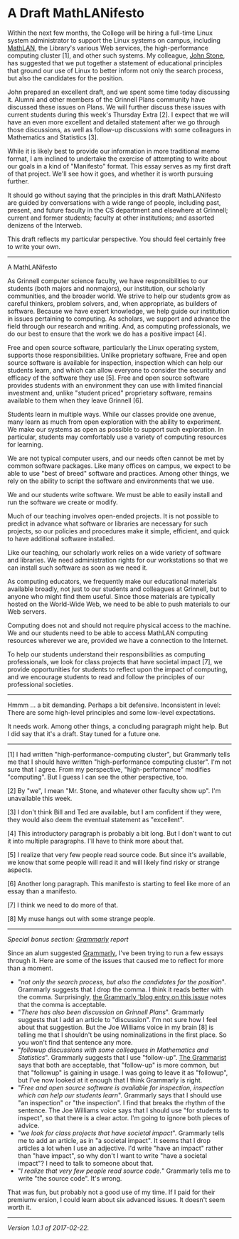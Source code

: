 A Draft MathLANifesto
=====================

Within the next few months, the College will be hiring a full-time
Linux system administrator to support the Linux systems on campus,
including [MathLAN](mathlan), the Library's various Web services, the
high-performance computing cluster [1], and other such systems.  My colleague,
[John Stone](john-stone), has suggested that we put together a statement
of educational principles that ground our use of Linux to better inform
not only the search process, but also the candidates for the position.

John prepared an excellent draft, and we spent some time today discussing
it.  Alumni and other members of the Grinnell Plans community have 
discussed these issues on Plans.  We will further discuss these issues
with current students during this week's Thursday Extra [2].
I expect that we will have an even more excellent and detailed statement
after we go through those discussions, as well as follow-up discussions with
some colleagues in Mathematics and Statistics [3].

While it is likely best to provide our information in more traditional
memo format, I am inclined to undertake the exercise of attempting to
write about our goals in a kind of "Manifesto" format.  This essay serves
as my first draft of that project.  We'll see how it goes, and whether 
it is worth pursuing further.

It should go without saying that the principles in this draft
MathLANifesto are guided by conversations with a wide range of people,
including past, present, and future faculty in the CS department and
elsewhere at Grinnell; current and former students; faculty at other
institutions; and assorted denizens of the Interweb.

This draft reflects my particular perspective.  You should feel
certainly free to write your own.

---

A MathLANifesto

As Grinnell computer science faculty, we have responsibilities to our
students (both majors and nonmajors), our institution, our scholarly
communities, and the broader world.  We strive to help our students
grow as careful thinkers, problem solvers, and, when appropriate,
as builders of software.  Because we have expert knowledge, we help
guide our institution in issues pertaining to computing.  As scholars,
we support and advance the field through our research and writing.  And,
as computing professionals, we do our best to ensure that the work we
do has a positive impact [4].

Free and open source software, particularly the Linux operating system,
supports those responsibilities.  Unlike proprietary software, Free
and open source software is available for inspection, inspection which
can help our students learn, and which can allow everyone to consider the
security and efficacy of the software they use [5].  Free and open source
software provides students with an environment they can use with limited
financial investment and, unlike "student priced" proprietary software,
remains available to them when they leave Grinnell [6].

Students learn in multiple ways.  While our classes provide one avenue,
many learn as much from open exploration with the ability to experiment.
We make our systems as open as possible to support such exploration.  In
particular, students may comfortably use a variety of computing resources 
for learning.

We are not typical computer users, and our needs often cannot be met
by common software packages.  Like many offices on campus, we expect
to be able to use "best of breed" software and practices.  Among other 
things, we rely on the ability to script the software and environments
that we use.

We and our students write software.  We must be able to easily install
and run the software we create or modify.

Much of our teaching involves open-ended projects.  It is not possible
to predict in advance what software or libraries are necessary for such
projects, so our policies and procedures make it simple, efficient,
and quick to have additional software installed.

Like our teaching, our scholarly work relies on a wide variety of software
and libraries.  We need administration rights for our workstations so that
we can install such software as soon as we need it.

As computing educators, we frequently make our educational materials
available broadly, not just to our students and colleagues at Grinnell,
but to anyone who might find them useful.  Since those materials are
typically hosted on the World-Wide Web, we need to be able to push
materials to our Web servers.

Computing does not and should not require physical access to the machine.
We and our students need to be able to access MathLAN computing resources
wherever we are, provided we have a connection to the Internet.

To help our students understand their responsibilities as computing
professionals, we look for class projects that have societal impact [7],
we provide opportunities for students to reflect upon the impact of
computing, and we encourage students to read and follow the principles
of our professional societies.

---

Hmmm ... a bit demanding.  Perhaps a bit defensive.  Inconsistent in
level: There are some high-level principles and some low-level
expectations.  

It needs work.  Among other things, a concluding paragraph might help.
But I did say that it's a draft.  Stay tuned for a future one.

---

[1] I had written "high-performance-computing cluster", but Grammarly
tells me that I should have written "high-performance computing cluster".
I'm not sure that I agree.  From my perspective, "high-performance"
modifies "computing".  But I guess I can see the other perspective, too.

[2] By "we", I mean "Mr. Stone, and whatever other faculty show up".
I'm unavailable this week.

[3] I don't think Bill and Ted are available, but I am confident if they
were, they would also deem the eventual statement as "excellent".

[4] This introductory paragraph is probably a bit long.  But I don't
want to cut it into multiple paragraphs.  I'll have to think more about
that.

[5] I realize that very few people read source code.  But since it's
available, we know that some people will read it and will likely find
risky or strange aspects.

[6] Another long paragraph.  This manifesto is starting to feel like
more of an essay than a manifesto.

[7] I think we need to do more of that.

[8] My muse hangs out with some strange people.

---

*Special bonus section: [Grammarly](http://www.grammarly.com) report*

Since an alum suggested [Grammarly](https://www.grammarly.com), I've
been trying to run a few essays through it.  Here are some of the
issues that caused me to reflect for more than a moment.

* "*not only the search process, but also the candidates for the position*".
  Grammarly suggests that I drop the comma.  I think it reads better
  with the comma.  Surprisingly, [the Grammarly 'blog entry on this
  issue](https://www.grammarly.com/blog/parallelism-with-not-only-but-also/)
  notes that the comma is acceptable.
* "*There has also been discussion on Grinnell Plans*".  Grammarly suggests
  that I add an article to "discussion".  I'm not sure how I feel about
  that suggestion.  But the Joe Williams voice in my brain [8] is telling
  me that I shouldn't be using nominalizations in the first place.
  So you won't find that sentence any more.
* "*followup discussions with some colleagues in Mathematics and Statistics*".
  Grammarly suggests that I use "follow-up".
  [The Grammarist](http://grammarist.com/usage/follow-up-followup/) says
  that both are acceptable, that "follow-up" is more common, but that
  "followup" is gaining in usage.  I was going to leave it as "followup",
  but I've now looked at it enough that I think Grammarly is right.
* "*Free and open source software is available for inspection, inspection 
  which can help our students learn*".  Grammarly says that I should
  use "an inspection" or "the inspection".  I find that breaks the
  rhythm of the sentence.  The Joe Williams voice says that I should
  use "for students to inspect", so that there is a clear actor.  I'm
  going to ignore both pieces of advice.  
* "*we look for class projects that have societal impact*".  Grammarly
  tells me to add an article, as in "a societal impact".  It seems
  that I drop articles a lot when I use an adjective.  I'd write "have
  an impact" rather than "have impact", so why don't I want to write
  "have a societal impact"?  I need to talk to someone about that.
* "*I realize that very few people read source code.*"  Grammarly tells
  me to write "the source code".  It's wrong.

That was fun, but probably not a good use of my time.  If I paid for
their premiumv ersion, I could learn about six advanced issues.  It
doesn't seem worth it.

---

*Version 1.0.1 of 2017-02-22.*
